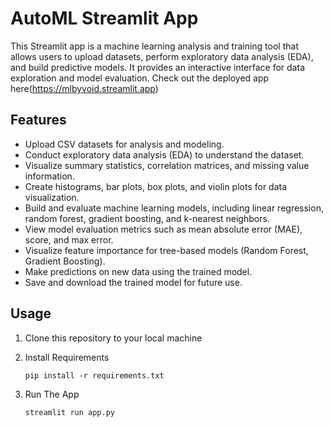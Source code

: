 # AutoML Streamlit App


This Streamlit app is a machine learning analysis and training tool that allows users to upload datasets, perform exploratory data analysis (EDA), and build predictive models. It provides an interactive interface for data exploration and model evaluation.
Check out the deployed app here(https://mlbyvoid.streamlit.app)

## Features

- Upload CSV datasets for analysis and modeling.
- Conduct exploratory data analysis (EDA) to understand the dataset.
- Visualize summary statistics, correlation matrices, and missing value information.
- Create histograms, bar plots, box plots, and violin plots for data visualization.
- Build and evaluate machine learning models, including linear regression, random forest, gradient boosting, and k-nearest neighbors.
- View model evaluation metrics such as mean absolute error (MAE), score, and max error.
- Visualize feature importance for tree-based models (Random Forest, Gradient Boosting).
- Make predictions on new data using the trained model.
- Save and download the trained model for future use.

## Usage

1. Clone this repository to your local machine

2. Install Requirements
   ```shell
   pip install -r requirements.txt
3. Run The App
   ```shell
   streamlit run app.py
